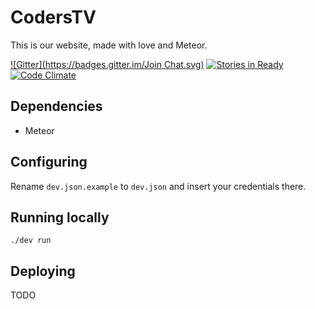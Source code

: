 
# CodersTV

This is our website, made with love and Meteor.

[![Gitter](https://badges.gitter.im/Join Chat.svg)](https://gitter.im/CodersTV/site?utm_source=badge&utm_medium=badge&utm_campaign=pr-badge)
[![Stories in Ready](https://badge.waffle.io/CodersTV/site.png?label=ready&title=Ready)](https://waffle.io/CodersTV/site)
[![Code Climate](https://codeclimate.com/github/CodersTV/site/badges/gpa.svg)](https://codeclimate.com/github/CodersTV/site)

## Dependencies

* Meteor

## Configuring

Rename `dev.json.example` to `dev.json` and insert your credentials there.

## Running locally

`./dev run`

## Deploying

TODO
